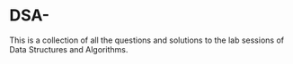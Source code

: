 # DSA-
This is a collection of all the questions and solutions to the lab sessions of Data Structures and Algorithms.
